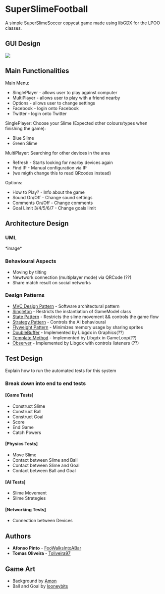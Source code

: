 # SuperSlimeFootball

A simple SuperSlimeSoccer copycat game made using libGDX for the LPOO classes.


## GUI Design

![](https://github.com/Toliveira97/SuperSlimeFootball/blob/master/checkPoint/GUIMockups.png)

## Main Functionalities

Main Menu:
  * SinglePlayer - allows user to play against computer
  * MultiPlayer - allows user to play with a friend nearby
  * Options - allows user to change settings
  * Facebook - login onto Facebook
  * Twitter - login onto Twitter

SinglePlayer: 
  Choose your Slime (Expected other colours/types when finishing the game): 
  * Blue Slime
  * Green Slime
  
MultiPlayer:
  Searching for other devices in the area
  * Refresh - Starts looking for nearby devices again
  * Find IP - Manual configuration via IP
  * (we migth change this to read QRcodes instead)
 
Options:
  * How to Play? - Info about the game
  * Sound On/Off - Change sound settings
  * Comments On/Off - Change comments 
  * Goal Limit 3/4/5/6/7 - Change goals limit

## Architecture Design

### UML

\*image\*

### Behavioural Aspects
* Moving by tilting
* Newtwork connection (multiplayer mode) via QRCode (??)
* Share match result on social networks

### Design Patterns

* [MVC Design Pattern](https://en.wikipedia.org/wiki/Model%E2%80%93view%E2%80%93controller) - Software architectural pattern
* [Singleton](https://en.wikipedia.org/wiki/Singleton_pattern) -  Restricts the instantiation of GameModel class
* [State Pattern](https://en.wikipedia.org/wiki/State_pattern) - Restricts the slime movement && controls the game flow
* [Strategy Pattern](https://en.wikipedia.org/wiki/Strategy_pattern) - Controls the AI behavioural 
* [Flyweight Pattern](https://en.wikipedia.org/wiki/Flyweight_pattern) - Minimizes memory usage by sharing sprites
* [DoubleBuffer]() - Implemented by Libgdx in Graphics(??)
* [Template Method]() - Implemented by Libgdx in GameLoop(??)
* [Observer]() - Implemented by Libgdx with controls listeners (??)


## Test Design

Explain how to run the automated tests for this system

### Break down into end to end tests

#### [Game Tests]

* Construct Slime
* Construct Ball
* Construct Goal 
* Score
* End Game
* Catch Powers

#### [Physics Tests]

* Move Slime
* Contact between Slime and Ball
* Contact between Slime and Goal
* Contact between Ball and Goal

#### [AI Tests]

* Slime Movement
* Slime Strategies

#### [Networking Tests]

* Connection between Devices


## Authors

* **Afonso Pinto** - [FooWalksIntoABar](https://github.com/FooWalksIntoABar)
* **Tomas Oliveira** - [Toliveira97](https://github.com/Toliveira97)

## Game Art

* Background by [Amon](https://opengameart.org/content/football-pitch)
* Ball and Goal by [looneybits](https://opengameart.org/content/soccer-pack)
